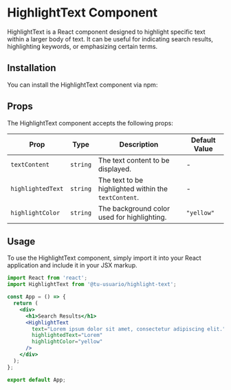 # HighlightText Component

HighlightText is a React component designed to highlight specific text within a larger body of text. It can be useful for indicating search results, highlighting keywords, or emphasizing certain terms.

## Installation

You can install the HighlightText component via npm:

## Props

The HighlightText component accepts the following props:

| Prop              | Type     | Description                                          | Default Value |
| ----------------- | -------- | ---------------------------------------------------- | ------------- |
| `textContent`     | `string` | The text content to be displayed.                    | -             |
| `highlightedText` | `string` | The text to be highlighted within the `textContent`. | -             |
| `highlightColor`  | `string` | The background color used for highlighting.          | `"yellow"`    |

## Usage

To use the HighlightText component, simply import it into your React application and include it in your JSX markup.

```jsx
import React from 'react';
import HighlightText from '@tu-usuario/highlight-text';

const App = () => {
  return (
    <div>
      <h1>Search Results</h1>
      <HighlightText
        text="Lorem ipsum dolor sit amet, consectetur adipiscing elit."
        highlightedText="Lorem"
        highlightColor="yellow"
      />
    </div>
  );
};

export default App;
```
